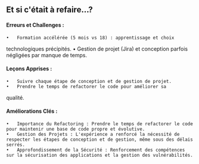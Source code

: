 
## **Et si c'était à refaire...?**

#### **Erreurs et Challenges :**
	•	Formation accélérée (5 mois vs 18) : apprentissage et choix 
   technologiques précipités.
	•	Gestion de projet (Jira) et conception parfois négligées par 
   manque de temps.

#### **Leçons Apprises :**
	•	Suivre chaque étape de conception et de gestion de projet.
	•	Prendre le temps de refactorer le code pour améliorer sa 
   qualité.

#### **Améliorations Clés :**
	•	Importance du Refactoring : Prendre le temps de refactorer le code pour maintenir une base de code propre et évolutive.
	•	Gestion des Projets : L'expérience a renforcé la nécessité de respecter les étapes de conception et de gestion, même sous des délais serrés.
	•	Approfondissement de la Sécurité : Renforcement des compétences sur la sécurisation des applications et la gestion des vulnérabilités.